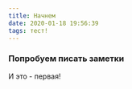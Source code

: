 ```yaml
---
title: Начнем
date: 2020-01-18 19:56:39
tags: тест!
---
```


### Попробуем писать заметки
И это - первая!

